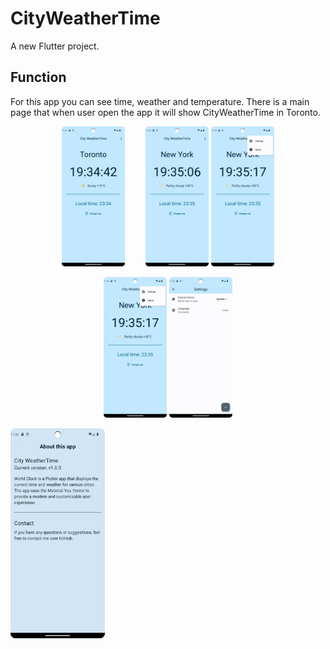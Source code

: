 # CityWeatherTime

A new Flutter project.

## Function

For this app you can see time, weather and temperature.
There is a main page that when user open the app it will show CityWeatherTime in Toronto.

<p align="center">
  <img src="Screenshot_1.png" alt="main" width="20%" height="20%" />
  <span style="display:inline-block; width: 5%;"></span>
  <img src="Screenshot_2.png" alt="main" width="20%" height="20%" />
  <img src="Screenshot_3.png" alt="main" width="20%" height="20%" />
</p>

<p align="center">
  <img src="Screenshot_3.png" alt="main" width="20%" height="20%" />
  <img src="Screenshot_4.png" alt="main" width="20%" height="20%" />
</p>

  <img src="Screenshot_6.png" alt="main" width="30%" height="30%" />
</p>
